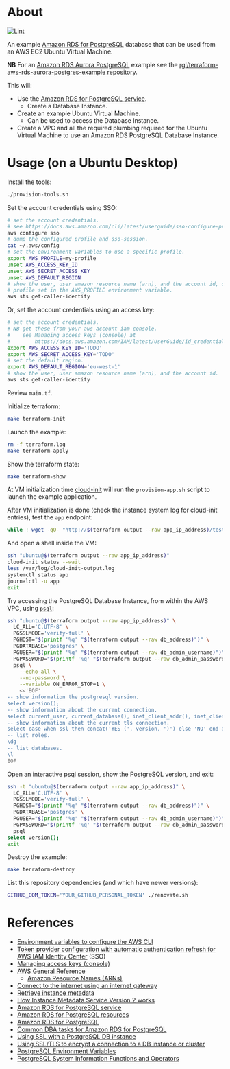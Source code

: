 # About

[![Lint](https://github.com/rgl/terraform-aws-rds-postgres-example/actions/workflows/lint.yml/badge.svg)](https://github.com/rgl/terraform-aws-rds-postgres-example/actions/workflows/lint.yml)

An example [Amazon RDS for PostgreSQL](https://aws.amazon.com/rds/postgresql/) database that can be used from an AWS EC2 Ubuntu Virtual Machine.

**NB** For an [Amazon RDS Aurora PostgreSQL](https://aws.amazon.com/rds/aurora/) example see the [rgl/terraform-aws-rds-aurora-postgres-example repository](https://github.com/rgl/terraform-aws-rds-aurora-postgres-example).

This will:

* Use the [Amazon RDS for PostgreSQL service](https://aws.amazon.com/rds/postgresql/).
  * Create a Database Instance.
* Create an example Ubuntu Virtual Machine.
  * Can be used to access the Database Instance.
* Create a VPC and all the required plumbing required for the Ubuntu Virtual
  Machine to use an Amazon RDS PostgreSQL Database Instance.

# Usage (on a Ubuntu Desktop)

Install the tools:

```bash
./provision-tools.sh
```

Set the account credentials using SSO:

```bash
# set the account credentials.
# see https://docs.aws.amazon.com/cli/latest/userguide/sso-configure-profile-token.html#sso-configure-profile-token-auto-sso
aws configure sso
# dump the configured profile and sso-session.
cat ~/.aws/config
# set the environment variables to use a specific profile.
export AWS_PROFILE=my-profile
unset AWS_ACCESS_KEY_ID
unset AWS_SECRET_ACCESS_KEY
unset AWS_DEFAULT_REGION
# show the user, user amazon resource name (arn), and the account id, of the
# profile set in the AWS_PROFILE environment variable.
aws sts get-caller-identity
```

Or, set the account credentials using an access key:

```bash
# set the account credentials.
# NB get these from your aws account iam console.
#    see Managing access keys (console) at
#        https://docs.aws.amazon.com/IAM/latest/UserGuide/id_credentials_access-keys.html#Using_CreateAccessKey
export AWS_ACCESS_KEY_ID='TODO'
export AWS_SECRET_ACCESS_KEY='TODO'
# set the default region.
export AWS_DEFAULT_REGION='eu-west-1'
# show the user, user amazon resource name (arn), and the account id.
aws sts get-caller-identity
```

Review `main.tf`.

Initialize terraform:

```bash
make terraform-init
```

Launch the example:

```bash
rm -f terraform.log
make terraform-apply
```

Show the terraform state:

```bash
make terraform-show
```

At VM initialization time [cloud-init](https://cloudinit.readthedocs.io/en/latest/index.html) will run the `provision-app.sh` script to launch the example application.

After VM initialization is done (check the instance system log for cloud-init entries), test the `app` endpoint:

```bash
while ! wget -qO- "http://$(terraform output --raw app_ip_address)/test"; do sleep 3; done
```

And open a shell inside the VM:

```bash
ssh "ubuntu@$(terraform output --raw app_ip_address)"
cloud-init status --wait
less /var/log/cloud-init-output.log
systemctl status app
journalctl -u app
exit
```

Try accessing the PostgreSQL Database Instance, from within the AWS VPC, using [`psql`](https://www.postgresql.org/docs/current/app-psql.html):

```bash
ssh "ubuntu@$(terraform output --raw app_ip_address)" \
  LC_ALL='C.UTF-8' \
  PGSSLMODE='verify-full' \
  PGHOST="$(printf '%q' "$(terraform output --raw db_address)")" \
  PGDATABASE='postgres' \
  PGUSER="$(printf '%q' "$(terraform output --raw db_admin_username)")" \
  PGPASSWORD="$(printf '%q' "$(terraform output --raw db_admin_password)")" \
  psql \
    --echo-all \
    --no-password \
    --variable ON_ERROR_STOP=1 \
    <<'EOF'
-- show information the postgresql version.
select version();
-- show information about the current connection.
select current_user, current_database(), inet_client_addr(), inet_client_port(), inet_server_addr(), inet_server_port(), pg_backend_pid(), pg_postmaster_start_time();
-- show information about the current tls connection.
select case when ssl then concat('YES (', version, ')') else 'NO' end as ssl from pg_stat_ssl where pid=pg_backend_pid();
-- list roles.
\dg
-- list databases.
\l
EOF
```

Open an interactive psql session, show the PostgreSQL version, and exit:

```bash
ssh -t "ubuntu@$(terraform output --raw app_ip_address)" \
  LC_ALL='C.UTF-8' \
  PGSSLMODE='verify-full' \
  PGHOST="$(printf '%q' "$(terraform output --raw db_address)")" \
  PGDATABASE='postgres' \
  PGUSER="$(printf '%q' "$(terraform output --raw db_admin_username)")" \
  PGPASSWORD="$(printf '%q' "$(terraform output --raw db_admin_password)")" \
  psql
select version();
exit
```

Destroy the example:

```bash
make terraform-destroy
```

List this repository dependencies (and which have newer versions):

```bash
GITHUB_COM_TOKEN='YOUR_GITHUB_PERSONAL_TOKEN' ./renovate.sh
```

# References

* [Environment variables to configure the AWS CLI](https://docs.aws.amazon.com/cli/latest/userguide/cli-configure-envvars.html)
* [Token provider configuration with automatic authentication refresh for AWS IAM Identity Center](https://docs.aws.amazon.com/cli/latest/userguide/sso-configure-profile-token.html) (SSO)
* [Managing access keys (console)](https://docs.aws.amazon.com/IAM/latest/UserGuide/id_credentials_access-keys.html#Using_CreateAccessKey)
* [AWS General Reference](https://docs.aws.amazon.com/general/latest/gr/Welcome.html)
  * [Amazon Resource Names (ARNs)](https://docs.aws.amazon.com/general/latest/gr/aws-arns-and-namespaces.html)
* [Connect to the internet using an internet gateway](https://docs.aws.amazon.com/vpc/latest/userguide/VPC_Internet_Gateway.html#vpc-igw-internet-access)
* [Retrieve instance metadata](https://docs.aws.amazon.com/AWSEC2/latest/UserGuide/instancedata-data-retrieval.html)
* [How Instance Metadata Service Version 2 works](https://docs.aws.amazon.com/AWSEC2/latest/UserGuide/instance-metadata-v2-how-it-works.html)
* [Amazon RDS for PostgreSQL service](https://aws.amazon.com/rds/postgresql/)
* [Amazon RDS for PostgreSQL resources](https://aws.amazon.com/rds/postgresql/resources/)
* [Amazon RDS for PostgreSQL](https://docs.aws.amazon.com/AmazonRDS/latest/UserGuide/CHAP_PostgreSQL.html)
* [Common DBA tasks for Amazon RDS for PostgreSQL](https://docs.aws.amazon.com/AmazonRDS/latest/UserGuide/Appendix.PostgreSQL.CommonDBATasks.html)
* [Using SSL with a PostgreSQL DB instance](https://docs.aws.amazon.com/AmazonRDS/latest/UserGuide/PostgreSQL.Concepts.General.SSL.html)
* [Using SSL/TLS to encrypt a connection to a DB instance or cluster](https://docs.aws.amazon.com/AmazonRDS/latest/UserGuide/UsingWithRDS.SSL.html)
* [PostgreSQL Environment Variables](https://www.postgresql.org/docs/16/libpq-envars.html)
* [PostgreSQL System Information Functions and Operators](https://www.postgresql.org/docs/16/functions-info.html)
